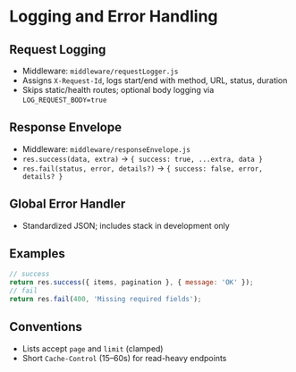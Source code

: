 # Logging and Error Handling

## Request Logging
- Middleware: `middleware/requestLogger.js`
- Assigns `X-Request-Id`, logs start/end with method, URL, status, duration
- Skips static/health routes; optional body logging via `LOG_REQUEST_BODY=true`

## Response Envelope
- Middleware: `middleware/responseEnvelope.js`
- `res.success(data, extra)` → `{ success: true, ...extra, data }`
- `res.fail(status, error, details?)` → `{ success: false, error, details? }`

## Global Error Handler
- Standardized JSON; includes stack in development only

## Examples
```js
// success
return res.success({ items, pagination }, { message: 'OK' });
// fail
return res.fail(400, 'Missing required fields');
```

## Conventions
- Lists accept `page` and `limit` (clamped)
- Short `Cache-Control` (15–60s) for read-heavy endpoints
